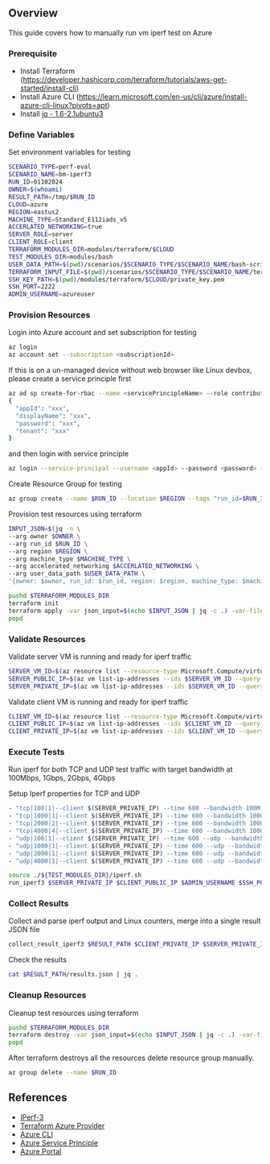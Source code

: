 ## Overview

This guide covers how to manually run vm iperf test on Azure

### Prerequisite
* Install Terraform (https://developer.hashicorp.com/terraform/tutorials/aws-get-started/install-cli)
* Install Azure CLI (https://learn.microsoft.com/en-us/cli/azure/install-azure-cli-linux?pivots=apt)
* Install [jq - 1.6-2.1ubuntu3](https://stedolan.github.io/jq/download/)

### Define Variables
Set environment variables for testing
```bash
SCENARIO_TYPE=perf-eval
SCENARIO_NAME=bm-iperf3
RUN_ID=01102024
OWNER=$(whoami)
RESULT_PATH=/tmp/$RUN_ID
CLOUD=azure
REGION=eastus2
MACHINE_TYPE=Standard_E112iads_v5
ACCERLATED_NETWORKING=true
SERVER_ROLE=server
CLIENT_ROLE=client
TERRAFORM_MODULES_DIR=modules/terraform/$CLOUD
TEST_MODULES_DIR=modules/bash
USER_DATA_PATH=$(pwd)/scenarios/$SCENARIO_TYPE/$SCENARIO_NAME/bash-scripts
TERRAFORM_INPUT_FILE=$(pwd)/scenarios/$SCENARIO_TYPE/$SCENARIO_NAME/terraform-inputs/$CLOUD.tfvars
SSH_KEY_PATH=$(pwd)/modules/terraform/$CLOUD/private_key.pem
SSH_PORT=2222
ADMIN_USERNAME=azureuser
```

### Provision Resources

Login into Azure account and set subscription for testing
```bash
az login
az account set --subscription <subscriptionId>
```

If this is on a un-managed device without web browser like Linux devbox, please create a service principle first
```bash
az ad sp create-for-rbac --name <servicePrincipleName> --role contributor --scopes /subscriptions/<subscriptionId>
{
  "appId": "xxx",
  "displayName": "xxx",
  "password": "xxx",
  "tenant": "xxx"
}
```

and then login with service principle
```bash
az login --service-principal --username <appId> --password <password> --tenant <tenant>
```

Create Resource Group for testing

```bash
az group create --name $RUN_ID --location $REGION --tags "run_id=$RUN_ID" "scenario=${SCENARIO_TYPE}-${SCENARIO_NAME}" "owner=$OWNER" "creation_date=$(date -u +'%Y-%m-%dT%H:%M:%SZ')" "deletion_due_time=$(date -u -d '+2 hour' +'%Y-%m-%dT%H:%M:%SZ')"
```

Provision test resources using terraform
```bash
INPUT_JSON=$(jq -n \
--arg owner $OWNER \
--arg run_id $RUN_ID \
--arg region $REGION \
--arg machine_type $MACHINE_TYPE \
--arg accelerated_networking $ACCERLATED_NETWORKING \
--arg user_data_path $USER_DATA_PATH \
'{owner: $owner, run_id: $run_id, region: $region, machine_type: $machine_type, accelerated_networking: $accelerated_networking,user_data_path:$user_data_path}')

pushd $TERRAFORM_MODULES_DIR
terraform init
terraform apply -var json_input=$(echo $INPUT_JSON | jq -c .) -var-file $TERRAFORM_INPUT_FILE --auto-approve
popd
```

### Validate Resources
Validate server VM is running and ready for iperf traffic
```bash
SERVER_VM_ID=$(az resource list --resource-type Microsoft.Compute/virtualMachines --query "[?(tags.run_id == '${RUN_ID}' && tags.role == '${SERVER_ROLE}')].id" --output tsv)
SERVER_PUBLIC_IP=$(az vm list-ip-addresses --ids $SERVER_VM_ID --query '[].virtualMachine.network.publicIpAddresses[0].ipAddress' -o tsv)
SERVER_PRIVATE_IP=$(az vm list-ip-addresses --ids $SERVER_VM_ID --query '[].virtualMachine.network.privateIpAddresses[0]' -o tsv)
```

Validate client VM is running and ready for iperf traffic
```bash
CLIENT_VM_ID=$(az resource list --resource-type Microsoft.Compute/virtualMachines --query "[?(tags.run_id == '${RUN_ID}' && tags.role == '${CLIENT_ROLE}')].id" --output tsv)
CLIENT_PUBLIC_IP=$(az vm list-ip-addresses --ids $CLIENT_VM_ID --query '[].virtualMachine.network.publicIpAddresses[0].ipAddress' -o tsv)
CLIENT_PRIVATE_IP=$(az vm list-ip-addresses --ids $CLIENT_VM_ID --query '[].virtualMachine.network.privateIpAddresses[0]' -o tsv)
```

### Execute Tests
Run iperf for both TCP and UDP test traffic with target bandwidth at 100Mbps, 1Gbps, 2Gbps, 4Gbps

Setup Iperf properties for TCP and UDP 
```bash
- "tcp|100|1|--client $(SERVER_PRIVATE_IP) --time 600 --bandwidth 100M --parallel 1 -w 640k"
- "tcp|1000|1|--client $(SERVER_PRIVATE_IP) --time 600 --bandwidth 1000M --parallel 1 -w 640k"
- "tcp|2000|2|--client $(SERVER_PRIVATE_IP) --time 600 --bandwidth 1000M --parallel 2 -w 640k"
- "tcp|4000|4|--client $(SERVER_PRIVATE_IP) --time 600 --bandwidth 1000M --parallel 4 -w 640k"
- "udp|100|1|--client $(SERVER_PRIVATE_IP) --time 600 --udp --bandwidth 100M --parallel 1"
- "udp|1000|1|--client $(SERVER_PRIVATE_IP) --time 600 --udp --bandwidth 1000M --parallel 1"
- "udp|2000|1|--client $(SERVER_PRIVATE_IP) --time 600 --udp --bandwidth 2000M --parallel 1"
- "udp|4000|1|--client $(SERVER_PRIVATE_IP) --time 600 --udp --bandwidth 4000M --parallel 1"
```

```bash
source ./${TEST_MODULES_DIR}/iperf.sh
run_iperf3 $SERVER_PRIVATE_IP $CLIENT_PUBLIC_IP $ADMIN_USERNAME $SSH_PORT $SSH_KEY_PATH $RESULT_PATH $PROTOCOL $BANDWIDTH $IPERF_PROPERTIES
```

### Collect Results
Collect and parse iperf output and Linux counters, merge into a single result JSON file
```bash
collect_result_iperf3 $RESULT_PATH $CLIENT_PRIVATE_IP $SERVER_PRIVATE_IP $RUN_ID $PROTOCOL $BANDWIDTH
```

Check the results
```bash
cat $RESULT_PATH/results.json | jq .
```

### Cleanup Resources
Cleanup test resources using terraform
```bash
pushd $TERRAFORM_MODULES_DIR
terraform destroy -var json_input=$(echo $INPUT_JSON | jq -c .) -var-file $TERRAFORM_INPUT_FILE
popd
```

After terraform destroys all the resources delete resource group manually.

```bash
az group delete --name $RUN_ID
```

## References

* [IPerf-3](https://iperf.fr/iperf-doc.php#3doc)
* [Terraform Azure Provider](https://registry.terraform.io/providers/hashicorp/azurerm/latest/docs)
* [Azure CLI](https://learn.microsoft.com/en-us/cli/azure/reference-index?view=azure-cli-latest)
* [Azure Service Principle](https://docs.microsoft.com/en-us/cli/azure/create-an-azure-service-principal-azure-cli?view=azure-cli-latest)
* [Azure Portal](https://portal.azure.com/)